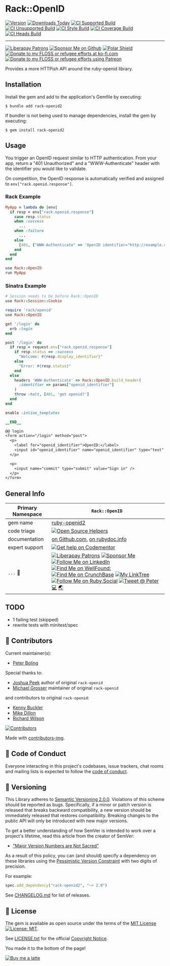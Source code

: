 # Rack::OpenID

[![Version](https://img.shields.io/gem/v/rack-openid2.svg)](https://rubygems.org/gems/rack-openid2)
[![Downloads Today](https://img.shields.io/gem/rd/rack-openid2.svg)](https://github.com/oauth-xx/rack-openid2)
[![CI Supported Build][🚎s-wfi]][🚎s-wf]
[![CI Unsupported Build][🚎us-wfi]][🚎us-wf]
[![CI Style Build][🚎st-wfi]][🚎st-wf]
[![CI Coverage Build][🚎cov-wfi]][🚎cov-wf]
[![CI Heads Build][🚎hd-wfi]][🚎hd-wf]

-----

[![Liberapay Patrons][⛳liberapay-img]][⛳liberapay]
[![Sponsor Me on Github][🖇sponsor-img]][🖇sponsor]
[![Polar Shield][🖇polar-img]][🖇polar]
[![Donate to my FLOSS or refugee efforts at ko-fi.com][🖇kofi-img]][🖇kofi]
[![Donate to my FLOSS or refugee efforts using Patreon][🖇patreon-img]][🖇patreon]

[🚎s-wf]: https://github.com/oauth-xx/rack-openid2/actions/workflows/supported.yml
[🚎s-wfi]: https://github.com/oauth-xx/rack-openid2/actions/workflows/supported.yml/badge.svg
[🚎us-wf]: https://github.com/oauth-xx/rack-openid2/actions/workflows/unsupported.yml
[🚎us-wfi]: https://github.com/oauth-xx/rack-openid2/actions/workflows/unsupported.yml/badge.svg
[🚎st-wf]: https://github.com/oauth-xx/rack-openid2/actions/workflows/style.yml
[🚎st-wfi]: https://github.com/oauth-xx/rack-openid2/actions/workflows/style.yml/badge.svg
[🚎cov-wf]: https://github.com/oauth-xx/rack-openid2/actions/workflows/coverage.yml
[🚎cov-wfi]: https://github.com/oauth-xx/rack-openid2/actions/workflows/coverage.yml/badge.svg
[🚎hd-wf]: https://github.com/oauth-xx/rack-openid2/actions/workflows/heads.yml
[🚎hd-wfi]: https://github.com/oauth-xx/rack-openid2/actions/workflows/heads.yml/badge.svg

[⛳liberapay-img]: https://img.shields.io/liberapay/patrons/pboling.svg?logo=liberapay
[⛳liberapay]: https://liberapay.com/pboling/donate
[🖇sponsor-img]: https://img.shields.io/badge/Sponsor_Me!-pboling.svg?style=social&logo=github
[🖇sponsor]: https://github.com/sponsors/pboling
[🖇polar-img]: https://polar.sh/embed/seeks-funding-shield.svg?org=pboling
[🖇polar]: https://polar.sh/pboling
[🖇kofi-img]: https://img.shields.io/badge/buy%20me%20coffee-donate-yellow.svg
[🖇kofi]: https://ko-fi.com/O5O86SNP4
[🖇patreon-img]: https://img.shields.io/badge/patreon-donate-yellow.svg
[🖇patreon]: https://patreon.com/galtzo
[🖇buyme-img]: https://img.buymeacoffee.com/button-api/?text=Buy%20me%20a%20latte&emoji=&slug=pboling&button_colour=FFDD00&font_colour=000000&font_family=Cookie&outline_colour=000000&coffee_colour=ffffff
[🖇buyme]: https://www.buymeacoffee.com/pboling

Provides a more HTTPish API around the ruby-openid library.

## Installation

Install the gem and add to the application's Gemfile by executing:

    $ bundle add rack-openid2

If bundler is not being used to manage dependencies, install the gem by executing:

    $ gem install rack-openid2

## Usage

You trigger an OpenID request similar to HTTP authentication. From your app, return a "401 Unauthorized" and a "WWW-Authenticate" header with the identifier you would like to validate.

On competition, the OpenID response is automatically verified and assigned to `env["rack.openid.response"]`.

### Rack Example

```Ruby
MyApp = lambda do |env|
  if resp = env["rack.openid.response"]
    case resp.status
    when :success
      ...
    when :failure
      ...
    else
      [401, {"WWW-Authenticate" => 'OpenID identifier="http://example.com/"'}, []]
    end
  end
end

use Rack::OpenID
run MyApp
```

### Sinatra Example

```Ruby
# Session needs to be before Rack::OpenID
use Rack::Session::Cookie

require 'rack/openid'
use Rack::OpenID

get '/login' do
  erb :login
end

post '/login' do
  if resp = request.env["rack.openid.response"]
    if resp.status == :success
      "Welcome: #{resp.display_identifier}"
    else
      "Error: #{resp.status}"
    end
  else
    headers 'WWW-Authenticate' => Rack::OpenID.build_header(
      :identifier => params["openid_identifier"]
    )
    throw :halt, [401, 'got openid?']
  end
end

enable :inline_templates

__END__

@@ login
<form action="/login" method="post">
  <p>
    <label for="openid_identifier">OpenID:</label>
    <input id="openid_identifier" name="openid_identifier" type="text" />
  </p>

  <p>
    <input name="commit" type="submit" value="Sign in" />
  </p>
</form>
```

## General Info

| Primary Namespace | `Rack::OpenID`                                                                                                                                                                                                                                                                                                                                                                                                                                        |
|-------------------|-------------------------------------------------------------------------------------------------------------------------------------------------------------------------------------------------------------------------------------------------------------------------------------------------------------------------------------------------------------------------------------------------------------------------------------------------------|
| gem name          | [ruby-openid2](https://rubygems.org/gems/rack-openid2)                                                                                                                                                                                                                                                                                                                                                                                                |
| code triage       | [![Open Source Helpers](https://www.codetriage.com/oauth-xx/rack-openid2/badges/users.svg)](https://www.codetriage.com/oauth-xx/rack-openid2)                                                                                                                                                                                                                                                                                                         |
| documentation     | [on Github.com][homepage],  [on rubydoc.info][documentation]                                                                                                                                                                                                                                                                                                                                                                                             |
| expert support    | [![Get help on Codementor](https://cdn.codementor.io/badges/get_help_github.svg)](https://www.codementor.io/peterboling?utm_source=github&utm_medium=button&utm_term=peterboling&utm_campaign=github)                                                                                                                                                                                                                                                 |
| `...` 💖          | [![Liberapay Patrons][⛳liberapay-img]][⛳liberapay] [![Sponsor Me][🖇sponsor-img]][🖇sponsor] [![Follow Me on LinkedIn][🖇linkedin-img]][🖇linkedin] [![Find Me on WellFound:][✌️wellfound-img]][✌️wellfound] [![Find Me on CrunchBase][💲crunchbase-img]][💲crunchbase] [![My LinkTree][🌳linktree-img]][🌳linktree] [![Follow Me on Ruby.Social][🐘ruby-mast-img]][🐘ruby-mast] [![Tweet @ Peter][🐦tweet-img]][🐦tweet] [💻][coderme] [🌏][aboutme] |

<!-- 7️⃣ spread 💖 -->
[🐦tweet-img]: https://img.shields.io/twitter/follow/galtzo.svg?style=social&label=Follow%20%40galtzo
[🐦tweet]: http://twitter.com/galtzo
[🚎blog]: http://www.railsbling.com/tags/rack-openid2/
[🚎blog-img]: https://img.shields.io/badge/blog-railsbling-brightgreen.svg?style=flat
[🖇linkedin]: http://www.linkedin.com/in/peterboling
[🖇linkedin-img]: https://img.shields.io/badge/PeterBoling-blue?style=plastic&logo=linkedin
[✌️wellfound]: https://angel.co/u/peter-boling
[✌️wellfound-img]: https://img.shields.io/badge/peter--boling-orange?style=plastic&logo=wellfound
[💲crunchbase]: https://www.crunchbase.com/person/peter-boling
[💲crunchbase-img]: https://img.shields.io/badge/peter--boling-purple?style=plastic&logo=crunchbase
[🐘ruby-mast]: https://ruby.social/@galtzo
[🐘ruby-mast-img]: https://img.shields.io/mastodon/follow/109447111526622197?domain=https%3A%2F%2Fruby.social&style=plastic&logo=mastodon&label=Ruby%20%40galtzo
[🌳linktree]: https://linktr.ee/galtzo
[🌳linktree-img]: https://img.shields.io/badge/galtzo-purple?style=plastic&logo=linktree
[documentation]: https://rubydoc.info/github/oauth-xx/rack-openid2
[homepage]: https://github.com/oauth-xx/rack-openid2

<!-- Maintainer Contact Links -->
[aboutme]: https://about.me/peter.boling
[coderme]: https://coderwall.com/Peter%20Boling

## TODO

- 1 failing test (skipped)
- rewrite tests with minitest/spec

## 🌈 Contributors

Current maintainer(s):

- [Peter Boling](https://github.com/pboling)

Special thanks to:
- [Joshua Peek](https://github.com/josh) author of original `rack-openid`
- [Michael Grosser](http://grosser.it) maintainer of original `rack-openid`

and contributors to original `rack-openid`:
- [Kenny Buckler](https://github.com/kbuckler)
- [Mike Dillon](https://github.com/md5)
- [Richard Wilson](https://github.com/Senjai)

[![Contributors][🖐contributors-img]][🖐contributors]

Made with [contributors-img][🖐contrib-rocks].

[🖐contrib-rocks]: https://contrib.rocks
[🖐contributors]: https://github.com/oauth-xx/rack-openid2/graphs/contributors
[🖐contributors-img]: https://contrib.rocks/image?repo=oauth-xx/rack-openid2

## 🪇 Code of Conduct

Everyone interacting in this project's codebases, issue trackers,
chat rooms and mailing lists is expected to follow the [code of conduct][🪇conduct].

[🪇conduct]: CODE_OF_CONDUCT.md

## 📌 Versioning

This Library adheres to [Semantic Versioning 2.0.0][📌semver].
Violations of this scheme should be reported as bugs.
Specifically, if a minor or patch version is released that breaks backward compatibility,
a new version should be immediately released that restores compatibility.
Breaking changes to the public API will only be introduced with new major versions.

To get a better understanding of how SemVer is intended to work over a project's lifetime,
read this article from the creator of SemVer:

- ["Major Version Numbers are Not Sacred"][📌major-versions-not-sacred]

As a result of this policy, you can (and should) specify a dependency on these libraries using
the [Pessimistic Version Constraint][📌pvc] with two digits of precision.

For example:

```ruby
spec.add_dependency("rack-openid2", "~> 2.0")
```

See [CHANGELOG.md][📌changelog] for list of releases.

[comment]: <> ( 📌 VERSIONING LINKS )

[📌pvc]: http://guides.rubygems.org/patterns/#pessimistic-version-constraint
[📌semver]: http://semver.org/
[📌major-versions-not-sacred]: https://tom.preston-werner.com/2022/05/23/major-version-numbers-are-not-sacred.html
[📌changelog]: CHANGELOG.md

## 📄 License

The gem is available as open source under the terms of
the [MIT License][📄license] [![License: MIT][📄license-img]][📄license-ref].

See [LICENSE.txt][📄license] for the official [Copyright Notice][📄copyright-notice-explainer].

[comment]: <> ( 📄 LEGAL LINKS )

[📄copyright-notice-explainer]: https://opensource.stackexchange.com/questions/5778/why-do-licenses-such-as-the-mit-license-specify-a-single-year
[📄license]: LICENSE.txt
[📄license-ref]: https://opensource.org/licenses/MIT
[📄license-img]: https://img.shields.io/badge/License-MIT-green.svg

You made it to the bottom of the page!

[![Buy me a latte][🖇buyme-img]][🖇buyme]
